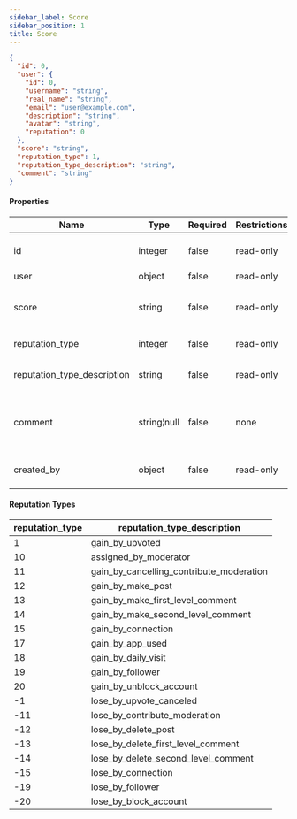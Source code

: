 ```yaml
---
sidebar_label: Score
sidebar_position: 1
title: Score
---
```


```json
{
  "id": 0,
  "user": {
    "id": 0,
    "username": "string",
    "real_name": "string",
    "email": "user@example.com",
    "description": "string",
    "avatar": "string",
    "reputation": 0
  },
  "score": "string",
  "reputation_type": 1,
  "reputation_type_description": "string",
  "comment": "string"
}

```

#### Properties

|Name|Type|Required|Restrictions|Description|
|---|---|---|---|---|
|id|integer|false|read-only|Unique integer value|
|user|object|false|read-only|[User](/docs/apireference/v2/schemas/user)|
|score|string|false|read-only|Positive or negative integer value|
|reputation_type|integer|false|read-only|Integer code|
|reputation_type_description|string|false|read-only|String description of the code|
|comment|string¦null|false|none|Custom comment for this score variation|
|created_by|object|false|read-only|The moderator [User](/docs/apireference/v2/schemas/user)|

#### Reputation Types

|reputation_type|reputation_type_description|
|---|---|
|1|gain_by_upvoted|
|10|assigned_by_moderator|
|11|gain_by_cancelling_contribute_moderation|
|12|gain_by_make_post|
|13|gain_by_make_first_level_comment|
|14|gain_by_make_second_level_comment|
|15|gain_by_connection|
|17|gain_by_app_used|
|18|gain_by_daily_visit|
|19|gain_by_follower|
|20|gain_by_unblock_account|
|-1|lose_by_upvote_canceled|
|-11|lose_by_contribute_moderation|
|-12|lose_by_delete_post|
|-13|lose_by_delete_first_level_comment|
|-14|lose_by_delete_second_level_comment|
|-15|lose_by_connection|
|-19|lose_by_follower|
|-20|lose_by_block_account|
